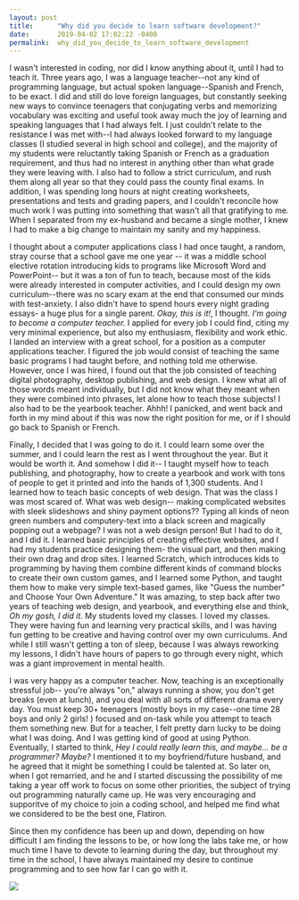 ```yaml
---
layout: post
title:      "Why did you decide to learn software development?"
date:       2019-04-02 17:02:22 -0400
permalink:  why_did_you_decide_to_learn_software_development
---
```



I wasn't interested in coding, nor did I know anything about it, until I had to teach it.  Three years ago, I was a language teacher--not any kind of programming language, but actual spoken language--Spanish and French, to be exact.  I did and still do love foreign languages, but constantly seeking new ways to convince teenagers that conjugating verbs and memorizing vocabulary was exciting and useful took away much the joy of learning and speaking languages that I had always felt.  I just couldn't relate to the resistance I was met with--I had always looked forward to my language classes (I studied several in high school and college), and the majority of my students were reluctantly taking Spanish or French as a graduation requirement, and thus had no interest in anything other than what grade they were leaving with.  I also had to follow a strict curriculum, and rush them along all year so that they could pass the county final exams.  In addition, I was spending long hours at night creating worksheets, presentations and tests and grading papers, and I couldn't reconcile how much work I was putting into something that wasn't all that gratifying to me.  When I separated from my ex-husband and became a single mother, I knew I had to make a big change to maintain my sanity and my happiness.  

I thought about a computer applications class I had once taught, a random, stray course that a school gave me one year -- it was a middle school elective rotation introducing kids to programs like Microsoft Word and PowerPoint-- but it was a ton of fun to teach, because most of the kids were already interested in computer activities, and I could design my own curriculum--there was no scary exam at the end that consumed our minds with test-anxiety.  I also didn't have to spend hours every night grading essays- a huge plus for a single parent.  *Okay, this is it!*, I thought.  *I'm going to become a computer teacher.*  I applied for every job I could find, citing my very minimal experience, but also my enthusiasm, flexibility and work ethic.  I landed an interview with a great school, for a position as a computer applications teacher.  I figured the job would consist of teaching the same basic programs I had taught before, and nothing told me otherwise.  However, once I was hired, I found out that the job consisted of teaching digital photography, desktop publishing, and web design.  I knew what all of those words meant individually, but I did not know what they meant when they were combined into phrases, let alone how to teach those subjects!  I also had to be the yearbook teacher.  Ahhh!  I panicked, and went back and forth in my mind about if this was now the right position for me, or if I should go back to Spanish or French.  

Finally, I decided that I was going to do it.  I could learn some over the summer, and I could learn the rest as I went throughout the year.  But it would be worth it.  And somehow I did it-- I taught myself how to teach publishing, and photography, how to create a yearbook and work with tons of people to get it printed and into the hands of 1,300 students.  And I learned how to teach basic concepts of web design.  That was the class I was most scared of.  What was web design-- making complicated websites with sleek slideshows and shiny payment options??  Typing all kinds of neon green numbers and computery-text into a black screen and magically popping out a webpage?  I was not a web design person!  But I had to do it, and I did it.  I learned basic principles of creating effective websites, and I had my students practice designing them- the visual part, and then making their own drag and drop sites.  I learned Scratch, which introduces kids to programming by having them combine different kinds of command blocks to create their own custom games, and I learned some Python, and taught them how to make very simple text-based games, like "Guess the number" and Choose Your Own Adventure."  It was amazing, to step back after two years of teaching web design, and yearbook, and everything else and think, *Oh my gosh, I did it*.  My students loved my classes.  I loved my classes.  They were having fun and learning very practical skills, and I was having fun getting to be creative and having control over my own curriculums.  And while I still wasn't getting a ton of sleep, because I was always reworking my lessons, I didn't have hours of papers to go through every night, which was a giant improvement in mental health.  

I was very happy as a computer teacher.  Now, teaching is an exceptionally stressful job-- you're always "on," always running a show, you don't get breaks (even at lunch), and you deal with all sorts of different drama every day.  You must keep 30+ teenagers (mostly boys in my case--one time 28 boys and only 2 girls! ) focused and on-task while you attempt to teach them something new.  But for a teacher, I felt pretty darn lucky to be doing what I was doing.  And I was getting kind of good at using Python.  Eventually, I started to think, *Hey I could really learn this, and maybe... be a programmer?  Maybe?*  I mentioned it to my boyfriend/future husband, and he agreed that it might be something I could be talented at.  So later on, when I got remarried, and he and I started discussing the possibility of me taking a year off work to focus on some other priorities, the subject of trying out programming naturally came up.  He was very encouraging and supporitve of my choice to join a coding school, and helped me find what we considered to be the best one, Flatiron.  

Since then my confidence has been up and down, depending on how difficult I am finding the lessons to be, or how long the labs take me, or how much time I have to devote to learning during the day, but throughout my time in the school, I have always maintained my desire to continue programming and to see how far I can go with it.

![](https://i.imgur.com/EbqnmmR.jpg)
